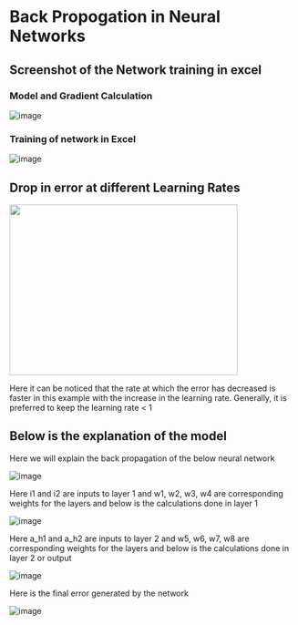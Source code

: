 # Back Propogation in Neural Networks

## Screenshot of the Network training in excel

### Model and Gradient Calculation
![image](https://user-images.githubusercontent.com/24980224/118105606-378b3d00-b3fa-11eb-8ab0-ff6fd5f76db3.png)

### Training of network in Excel
![image](https://user-images.githubusercontent.com/24980224/118106281-0f500e00-b3fb-11eb-9daf-135fb278a0b1.png)

## Drop in error at different Learning Rates
<img src="https://user-images.githubusercontent.com/24980224/118105293-d4010f80-b3f9-11eb-9323-c1a70f2d4664.png" width="400" height="300"/>

Here it can be noticed that the rate at which the error has decreased is faster in this example with the increase in the learning rate. Generally, it is preferred to keep the learning rate < 1   

## Below is the explanation of the model

Here we will explain the back propagation of the below neural network

![image](https://user-images.githubusercontent.com/24980224/118081121-642e5d00-b3d8-11eb-8ad2-f422454b94f8.png)

Here i1 and i2 are inputs to layer 1 and w1, w2, w3, w4 are corresponding weights for the layers and below is the calculations done in layer 1

![image](https://user-images.githubusercontent.com/24980224/118082954-b6bd4880-b3db-11eb-8fad-86c72adc06dc.png)

Here a_h1 and a_h2 are inputs to layer 2 and w5, w6, w7, w8 are corresponding weights for the layers and below is the calculations done in layer 2 or output

![image](https://user-images.githubusercontent.com/24980224/118083113-f6843000-b3db-11eb-9e68-fb8337debe9b.png)

Here is the final error generated by the network 

![image](https://user-images.githubusercontent.com/24980224/118083137-03a11f00-b3dc-11eb-9f08-a99d34f03f8c.png)




